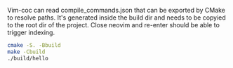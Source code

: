 Vim-coc can read compile_commands.json that can be exported
by CMake to resolve paths. It's generated inside the build
dir and needs to be copyied to the root dir of the project.
Close neovim and re-enter should be able to trigger indexing.

```bash
cmake -S. -Bbuild
make -Cbuild
./build/hello
```
